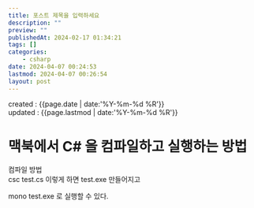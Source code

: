 ```yaml
---
title: 포스트 제목을 입력하세요
description: ""
preview: ""
publishedAt: 2024-02-17 01:34:21
tags: []
categories:
    - csharp
date: 2024-04-07 00:24:53
lastmod: 2024-04-07 00:26:54
layout: post
---
```


created : {{page.date | date:'%Y-%m-%d %R'}}  
updated : {{page.lastmod | date:'%Y-%m-%d %R'}}

# 맥북에서 C# 을 컴파일하고 실행하는 방법 

컴파일 방법  
csc test.cs
이렇게 하면 test.exe 만들어지고

mono test.exe
로 실행할 수 있다.



